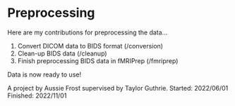 # Preprocessing

Here are my contributions for preprocessing the data...

1. Convert DICOM data to BIDS format (/conversion)
2. Clean-up BIDS data (/cleanup)
3. Finish preprocessing BIDS data in fMRIPrep (/fmriprep)

Data is now ready to use!

A project by Aussie Frost supervised by Taylor Guthrie.
Started: 2022/06/01
Finished: 2022/11/01
